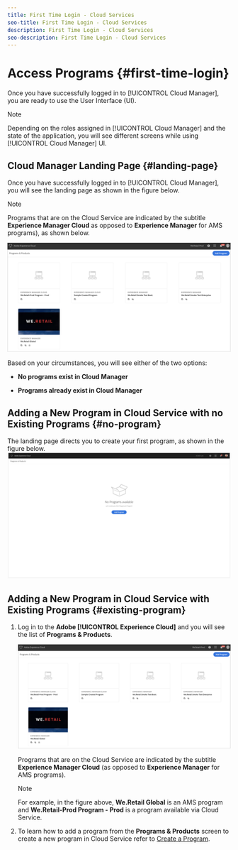 ```yaml
---
title: First Time Login - Cloud Services
seo-title: First Time Login - Cloud Services
description: First Time Login - Cloud Services
seo-description: First Time Login - Cloud Services 
---
```


# Access Programs {#first-time-login} 

Once you have successfully logged in to [!UICONTROL Cloud Manager], you are ready to use the User Interface (UI).

>[!NOTE]
>
>Depending on the roles assigned in [!UICONTROL Cloud Manager] and the state of the application, you will see different screens while using [!UICONTROL Cloud Manager] UI.

## Cloud Manager Landing Page {#landing-page}

Once you have successfully logged in to [!UICONTROL Cloud Manager], you will see the landing page as shown in the figure below.

>[!NOTE]
   >
   >Programs that are on the Cloud Service are indicated by the subtitle **Experience Manager Cloud** as opposed to **Experience Manager** for AMS programs), as shown below.

![](assets/first_timelogin1.png)


Based on your circumstances, you will see either of the two options:

* **No programs exist in Cloud Manager**

* **Programs already exist in Cloud Manager**

## Adding a New Program in Cloud Service with no Existing Programs {#no-program}


The landing page directs you to create your first program, as shown in the figure below.
   ![](assets/first_timelogin0.png)
      

## Adding a New Program in Cloud Service with Existing Programs {#existing-program}


1. Log in to the **Adobe [!UICONTROL Experience Cloud]** and you will see the list of **Programs & Products**.

   ![](assets/first_timelogin1.png)

   Programs that are on the Cloud Service are indicated by the subtitle **Experience Manager Cloud** (as opposed to **Experience Manager** for AMS programs). 
   
   >[!NOTE]
   >For example, in the figure above, **We.Retail Global** is an AMS program and **We.Retail-Prod Program - Prod** is a program available via Cloud Service.

1. To learn how to add a program from the **Programs & Products** screen to create a new program in Cloud Service refer to [Create a Program](/help/onboarding/getting-access-to-aem-in-cloud/creating-a-program.md).

  
